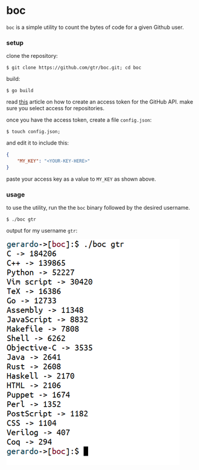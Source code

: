 # boc

`boc` is a simple utility to count the bytes of code for a given Github user.

### setup

clone the repository:
```
$ git clone https://github.com/gtr/boc.git; cd boc
```

build:
```
$ go build
```

read [this](https://help.github.com/en/github/authenticating-to-github/creating-a-personal-access-token-for-the-command-line) article on how to create an access token for the GitHub API. make sure you select access for repositories.

once you have the access token, create a file `config.json`:

```
$ touch config.json; 
```

and edit it to include this:

```json
{
    "MY_KEY": "<YOUR-KEY-HERE>"
}
```

paste your access key as a value to `MY_KEY` as shown above.

### usage

to use the utility, run the the `boc` binary followed by the desired username.

```
$ ./boc gtr
```

output for my username `gtr`:

![gtr](gtr.png)
